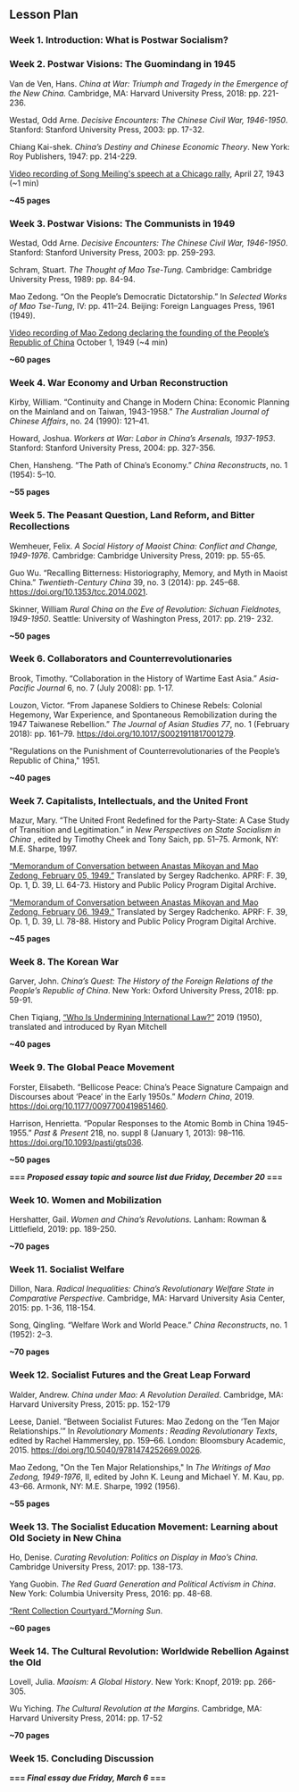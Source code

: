 ## Lesson Plan

### Week 1. Introduction: What is Postwar Socialism?

### Week 2. Postwar Visions: The Guomindang in 1945

Van de Ven, Hans. _China at War: Triumph and Tragedy in the Emergence of the New China._ Cambridge, MA: Harvard University Press, 2018: pp. 221-236.

Westad, Odd Arne. _Decisive Encounters: The Chinese Civil War, 1946-1950_. Stanford: Stanford University Press, 2003: pp. 17-32.

Chiang Kai-shek. _China’s Destiny and Chinese Economic Theory_. New York: Roy Publishers, 1947: pp. 214-229.

[Video recording of Song Meiling's speech at a Chicago rally](https://www.youtube.com/watch?v=PNn3Hmjl08M), April 27, 1943 (~1 min)

**~45 pages**

### Week 3. Postwar Visions: The Communists in 1949

Westad, Odd Arne. _Decisive Encounters: The Chinese Civil War, 1946-1950_. Stanford: Stanford University Press, 2003: pp. 259-293.

Schram, Stuart. _The Thought of Mao Tse-Tung._ Cambridge: Cambridge University Press, 1989: pp. 84-94.

Mao Zedong. “On the People’s Democratic Dictatorship.” In _Selected Works of Mao Tse-Tung_, IV: pp. 411–24. Beijing: Foreign Languages Press, 1961 (1949).

 [Video recording of Mao Zedong declaring the founding of the People’s Republic of China](https://www.youtube.com/watch?v=Xeeowq61oaA) October 1, 1949 (~4 min)

**~60 pages**

### Week 4. War Economy and Urban Reconstruction

Kirby, William. “Continuity and Change in Modern China: Economic Planning on the Mainland and on Taiwan, 1943-1958.” _The Australian Journal of Chinese Affairs_, no. 24 (1990): 121–41.

Howard, Joshua. _Workers at War: Labor in China’s Arsenals, 1937-1953_. Stanford: Stanford University Press, 2004: pp. 327-356.

Chen, Hansheng. “The Path of China’s Economy.” _China Reconstructs_, no. 1 (1954): 5–10.

**~55 pages**

### Week 5. The Peasant Question, Land Reform, and Bitter Recollections

Wemheuer, Felix. _A Social History of Maoist China: Conflict and Change, 1949-1976_. Cambridge: Cambridge University Press, 2019: pp. 55-65.

Guo Wu. “Recalling Bitterness: Historiography, Memory, and Myth in Maoist China.” _Twentieth-Century China_ 39, no. 3 (2014): pp. 245–68. <https://doi.org/10.1353/tcc.2014.0021>.

Skinner, William _Rural China on the Eve of Revolution: Sichuan Fieldnotes, 1949-1950_. Seattle: University of Washington Press, 2017: pp. 219- 232.

**~50 pages**

### Week 6. Collaborators and Counterrevolutionaries

Brook, Timothy. “Collaboration in the History of Wartime East Asia.” _Asia-Pacific Journal_ 6, no. 7 (July 2008): pp. 1-17.

Louzon, Victor. “From Japanese Soldiers to Chinese Rebels: Colonial Hegemony, War Experience, and Spontaneous Remobilization during the 1947 Taiwanese Rebellion.” _The Journal of Asian Studies 77_, no. 1 (February 2018): pp. 161–79. <https://doi.org/10.1017/S0021911817001279>.

"Regulations on the Punishment of Counterrevolutionaries of the People’s Republic of China," 1951.

**~40 pages**

### Week 7. Capitalists, Intellectuals, and the United Front

Mazur, Mary. “The United Front Redefined for the Party-State: A Case Study of Transition and Legitimation.” in _New Perspectives on State Socialism in China_ , edited by Timothy Cheek and Tony Saich, pp. 51–75. Armonk, NY: M.E. Sharpe, 1997.

[“Memorandum of Conversation between Anastas Mikoyan and Mao Zedong, February 05, 1949.”](http://digitalarchive.wilsoncenter.org/document/113322) Translated by Sergey Radchenko. APRF: F. 39, Op. 1, D. 39, Ll. 64-73. History and Public Policy Program Digital Archive.

[“Memorandum of Conversation between Anastas Mikoyan and Mao Zedong, February 06, 1949.”](http://digitalarchive.wilsoncenter.org/document/113352) Translated by Sergey Radchenko. APRF: F. 39, Op. 1, D. 39, Ll. 78-88. History and Public Policy Program Digital Archive.

**~45 pages**

### Week 8. The Korean War

Garver, John. _China’s Quest: The History of the Foreign Relations of the People’s Republic of China_. New York: Oxford University Press, 2018: pp. 59-91.

Chen Tiqiang, [“Who Is Undermining International Law?”](https://legalform.blog/2019/03/05/the-korean-war-and-the-ontology-of-intervention-chen-tiqiangs-who-is-undermining-international-law-1950-ryan-mitchell/) 2019 (1950), translated and introduced by Ryan Mitchell

**~40 pages**

### Week 9. The Global Peace Movement

Forster, Elisabeth. “Bellicose Peace: China’s Peace Signature Campaign and Discourses about ‘Peace’ in the Early 1950s.” _Modern China_, 2019. <https://doi.org/10.1177/0097700419851460>.

Harrison, Henrietta. “Popular Responses to the Atomic Bomb in China 1945-1955.” _Past & Present_ 218, no. suppl 8 (January 1, 2013): 98–116. <https://doi.org/10.1093/pastj/gts036>.

**~50 pages**

**=== _Proposed essay topic and source list due Friday, December 20_ ===**

### Week 10. Women and Mobilization

Hershatter, Gail. _Women and China’s Revolutions._ Lanham: Rowman & Littlefield, 2019: pp. 189-250.

**~70 pages**

### Week 11. Socialist Welfare

Dillon, Nara. _Radical Inequalities: China’s Revolutionary Welfare State in Comparative Perspective_. Cambridge, MA: Harvard University Asia Center, 2015: pp. 1-36, 118-154.

Song, Qingling. “Welfare Work and World Peace.” _China Reconstructs_, no. 1 (1952): 2–3.

**~70 pages**

### Week 12. Socialist Futures and the Great Leap Forward

Walder, Andrew. _China under Mao: A Revolution Derailed_. Cambridge, MA: Harvard University Press, 2015: pp. 152-179

Leese, Daniel. “Between Socialist Futures: Mao Zedong on the ‘Ten Major Relationships.’” In _Revolutionary Moments : Reading Revolutionary Texts_, edited by Rachel Hammersley, pp. 159–66. London: Bloomsbury Academic, 2015. <https://doi.org/10.5040/9781474252669.0026>.

Mao Zedong, "On the Ten Major Relationships," In _The Writings of Mao Zedong, 1949-1976_, II, edited by John K. Leung and Michael Y. M. Kau, pp. 43–66. Armonk, NY: M.E. Sharpe, 1992 (1956).

**~55 pages**

### Week 13. The Socialist Education Movement: Learning about Old Society in New China

Ho, Denise. _Curating Revolution: Politics on Display in Mao’s China_. Cambridge University Press, 2017: pp. 138-173.

Yang Guobin. _The Red Guard Generation and Political Activism in China_. New York: Columbia University Press, 2016: pp. 48-68.

[“Rent Collection Courtyard.”](http://www.morningsun.org/stages/rent_courtyard.html)_Morning Sun_.

**~60 pages**

### Week 14. The Cultural Revolution: Worldwide Rebellion Against the Old

Lovell, Julia. _Maoism: A Global History_. New York: Knopf, 2019: pp. 266-305.

Wu Yiching. _The Cultural Revolution at the Margins_. Cambridge, MA: Harvard University Press, 2014: pp. 17-52

**~70 pages**

### Week 15. Concluding Discussion

**=== _Final essay due Friday, March 6_ ===**
